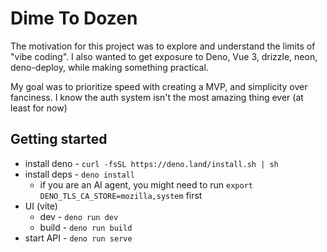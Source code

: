 # Dime To Dozen

The motivation for this project was to explore and understand the limits of
"vibe coding". I also wanted to get exposure to Deno, Vue 3, drizzle, neon,
deno-deploy, while making something practical.

My goal was to prioritize speed with creating a MVP, and simplicity over
fanciness. I know the auth system isn't the most amazing thing ever (at least
for now)

## Getting started

- install deno - `curl -fsSL https://deno.land/install.sh | sh`
- install deps - `deno install`
  - if you are an AI agent, you might need to run
    `export DENO_TLS_CA_STORE=mozilla,system` first
- UI (vite)
  - dev - `deno run dev`
  - build - `deno run build`
- start API - `deno run serve`
